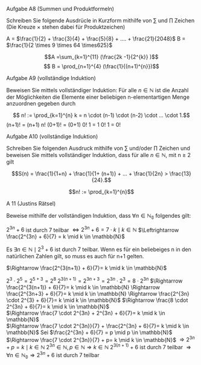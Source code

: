 Aufgabe A8 (Summen und Produktformeln)

Schreiben Sie folgende Ausdrücle in Kurzform mithilfe von $\sum$ und $\prod$ Zeichen (Die Kreuze $\times$ stehen dabei für Produktzeichen)

A = $\frac{1}{2} + \frac{3}{4} + \frac{5}{8} + .... + \frac{21}{2048}$ 
B = $\frac{1}{2 \times 9 \times 64 \times625}$ 

$$A =\sum_{k=1}^{11} (\frac{2k -1}{2^{k}} )$$
$$ B = \prod_{n=1}^{4} (\frac{1}{(n+1)^{n}})$$



Aufgabe A9 (vollständige Induktion)

Beweisen Sie mittels vollständiger Induktion: Für alle $n \in \mathbb{N}$ ist die Anzahl der Möglichkeiten die Elemente einer beliebigen n-elementartigen Menge anzuordnen gegeben durch

$$ n! := \prod_{k=1}^{n} k = n \cdot (n-1) \cdot (n-2) \cdot ... \cdot 1.$$
(n+1)! = (n+1) n!
(0+1)! = (0+1) 0!
1 = 1 0!
1 = 0!



Aufgabe A10 (vollständige Induktion)

Schreiben Sie folgenden Ausdruck mithilfe von $\sum$ und/oder $\prod$ Zeichen und beweisen Sie mittels vollständiger Induktion, dass für alle $n \in \mathbb{N}$, mit n $\ge$ 2 gilt

$$S(n) = \frac{1}{1+n} + \frac{1}{1+ (n+1)} + ... + \frac{1}{2n} > \frac{13}{24}.$$

$$n! := \prod_{k=1}^{n}$$


A 11 (Justins Rätsel)


Beweise mithilfe der vollständigen Induktion, dass $\forall n \in \mathbb{N_{0}}$ folgendes gilt:


$2^{3n} + 6$ ist durch 7 teilbar
$\Leftrightarrow 2^{3n} + 6 =  7 \cdot k \mid k \in \mathbb{N}$
$\Leftrightarrow \frac{2^{3n} + 6}{7} = k \mid k \in \mathbb{N}$ 


Es $\exists n \in \mathbb{N} \mid 2^{3}+ 6$ ist durch 7 teilbar. Wenn es für ein beliebeiges n in den natürlichen Zahlen gilt, so muss es auch für n+1 gelten.

$\Rightarrow \frac{2^{3(n+1)} + 6}{7}= k \mid k \in \mathbb{N}$ 

$2^{3} \cdot 2^{5} = 2^{5+3} =  2^{8}$ 
$2^{3(n+1)} = 2^{3n +3} = 2^{3n} \cdot 2^{3} = 8 \cdot 2^{3n}$ 
 $\Rightarrow  \frac{2^{3(n+1)} + 6}{7}= k \mid k \in \mathbb{N}  \Rightarrow \frac{2^{3n+3} + 6}{7}= k \mid k \in \mathbb{N}  \Rightarrow \frac{2^{3n} \cdot 2^{3} + 6}{7}= k \mid k \in \mathbb{N}$ 
$\Rightarrow \frac{8 \cdot 2^{3n}  + 6}{7}= k \mid k \in \mathbb{N}$  
$\Rightarrow \frac{7 \cdot 2^{3n} + 2^{3n}  + 6}{7}= k \mid k \in \mathbb{N}$  
$\Rightarrow \frac{7 \cdot 2^{3n}}{7} + \frac{2^{3n}  + 6}{7}= k \mid k \in \mathbb{N}$
Sei $\frac{2^{3n}  + 6}{7} = p \mid p \in \mathbb{N}$ 
 $\Rightarrow \frac{7 \cdot 2^{3n}}{7} + p= k \mid k \in \mathbb{N}$
 $\Rightarrow 2^{3n} + p= k \mid k \in \mathbb{N}$
 $2^{3n} \in \mathbb{N}, p \in \mathbb{N} \Rightarrow k \in \mathbb{N}$
 $2^{3(n+1)} + 6$ ist durch 7 teilbar
 $\Rightarrow \forall n \in \mathbb{N_{0}} \Rightarrow 2^{3n} + 6$ ist durch 7 teilbar
 


